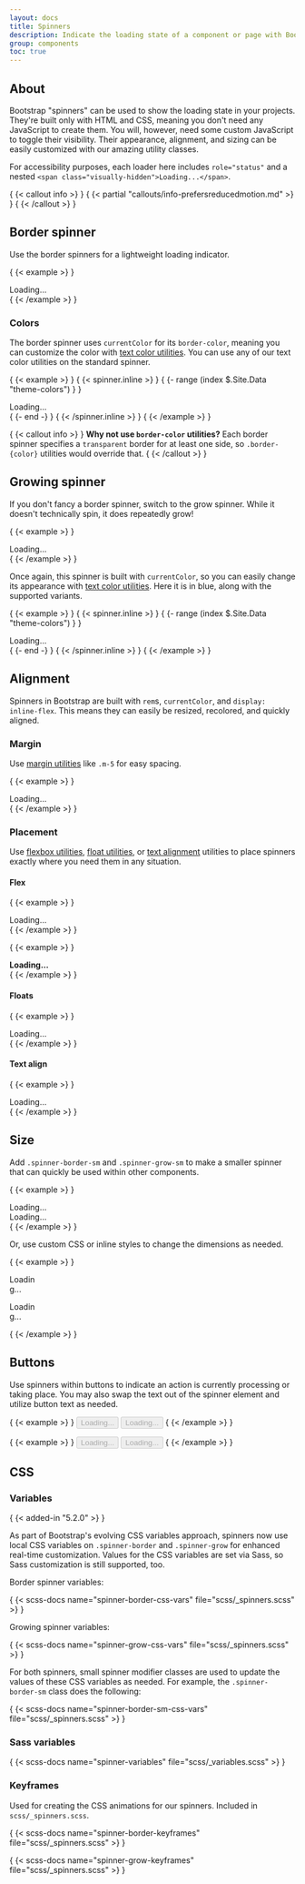 ```yaml
---
layout: docs
title: Spinners
description: Indicate the loading state of a component or page with Bootstrap spinners, built entirely with HTML, CSS, and no JavaScript.
group: components
toc: true
---
```


## About

Bootstrap "spinners" can be used to show the loading state in your projects.
They're built only with HTML and CSS, meaning you don't need any JavaScript to
create them. You will, however, need some custom JavaScript to toggle their
visibility. Their appearance, alignment, and sizing can be easily customized
with our amazing utility classes.

For accessibility purposes, each loader here includes `role="status"` and a
nested `<span class="visually-hidden">Loading...</span>`.

{ {< callout info >} }
{ {< partial "callouts/info-prefersreducedmotion.md" >} }
{ {< /callout >} }

## Border spinner

Use the border spinners for a lightweight loading indicator.

{ {< example >} }
<div class="spinner-border" role="status">
  <span class="visually-hidden">Loading...</span>
</div>
{ {< /example >} }

### Colors

The border spinner uses `currentColor` for its `border-color`, meaning you can
customize the color with [text color utilities][color]. You can use any of our
text color utilities on the standard spinner.

{ {< example >} }
{ {< spinner.inline >} }
{ {- range (index $.Site.Data "theme-colors") } }
<div class="spinner-border text-{ { .name } }" role="status">
  <span class="visually-hidden">Loading...</span>
</div>
{ {- end -} }
{ {< /spinner.inline >} }
{ {< /example >} }

{ {< callout info >} }
**Why not use `border-color` utilities?** Each border spinner specifies a
`transparent` border for at least one side, so `.border-{color}` utilities would
override that.
{ {< /callout >} }

## Growing spinner

If you don't fancy a border spinner, switch to the grow spinner. While it
doesn't technically spin, it does repeatedly grow!

{ {< example >} }
<div class="spinner-grow" role="status">
  <span class="visually-hidden">Loading...</span>
</div>
{ {< /example >} }

Once again, this spinner is built with `currentColor`, so you can easily change
its appearance with [text color utilities][color]. Here it is in blue, along
with the supported variants.

{ {< example >} }
{ {< spinner.inline >} }
{ {- range (index $.Site.Data "theme-colors") } }
<div class="spinner-grow text-{ { .name } }" role="status">
  <span class="visually-hidden">Loading...</span>
</div>
{ {- end -} }
{ {< /spinner.inline >} }
{ {< /example >} }

## Alignment

Spinners in Bootstrap are built with `rem`s, `currentColor`, and
`display: inline-flex`. This means they can easily be resized, recolored, and
quickly aligned.

### Margin

Use [margin utilities][margin] like `.m-5` for easy spacing.

{ {< example >} }
<div class="spinner-border m-5" role="status">
  <span class="visually-hidden">Loading...</span>
</div>
{ {< /example >} }

### Placement

Use [flexbox utilities][flex], [float utilities][float],
or [text alignment][text] utilities to place spinners exactly where you need
them in any situation.

#### Flex

{ {< example >} }
<div class="d-flex justify-content-center">
  <div class="spinner-border" role="status">
    <span class="visually-hidden">Loading...</span>
  </div>
</div>
{ {< /example >} }

{ {< example >} }
<div class="d-flex align-items-center">
  <strong role="status">Loading...</strong>
  <div class="spinner-border ms-auto" aria-hidden="true"></div>
</div>
{ {< /example >} }

#### Floats

{ {< example >} }
<div class="clearfix">
  <div class="spinner-border float-end" role="status">
    <span class="visually-hidden">Loading...</span>
  </div>
</div>
{ {< /example >} }

#### Text align

{ {< example >} }
<div class="text-center">
  <div class="spinner-border" role="status">
    <span class="visually-hidden">Loading...</span>
  </div>
</div>
{ {< /example >} }

## Size

Add `.spinner-border-sm` and `.spinner-grow-sm` to make a smaller spinner that
can quickly be used within other components.

{ {< example >} }
<div class="spinner-border spinner-border-sm" role="status">
  <span class="visually-hidden">Loading...</span>
</div>
<div class="spinner-grow spinner-grow-sm" role="status">
  <span class="visually-hidden">Loading...</span>
</div>
{ {< /example >} }

Or, use custom CSS or inline styles to change the dimensions as needed.

{ {< example >} }
<div class="spinner-border" style="width: 3rem; height: 3rem;" role="status">
  <span class="visually-hidden">Loading...</span>
</div>
<div class="spinner-grow" style="width: 3rem; height: 3rem;" role="status">
  <span class="visually-hidden">Loading...</span>
</div>
{ {< /example >} }

## Buttons

Use spinners within buttons to indicate an action is currently processing or
taking place. You may also swap the text out of the spinner element and utilize
button text as needed.

{ {< example >} }
<button class="btn btn-primary" type="button" disabled>
<span class="spinner-border spinner-border-sm" aria-hidden="true"></span>
<span class="visually-hidden" role="status">Loading...</span>
</button>
<button class="btn btn-primary" type="button" disabled>
<span class="spinner-border spinner-border-sm" aria-hidden="true"></span>
<span role="status">Loading...</span>
</button>
{ {< /example >} }

{ {< example >} }
<button class="btn btn-primary" type="button" disabled>
<span class="spinner-grow spinner-grow-sm" aria-hidden="true"></span>
<span class="visually-hidden" role="status">Loading...</span>
</button>
<button class="btn btn-primary" type="button" disabled>
<span class="spinner-grow spinner-grow-sm" aria-hidden="true"></span>
<span role="status">Loading...</span>
</button>
{ {< /example >} }

## CSS

### Variables

{ {< added-in "5.2.0" >} }

As part of Bootstrap's evolving CSS variables approach, spinners now use local
CSS variables on `.spinner-border` and `.spinner-grow` for enhanced real-time
customization. Values for the CSS variables are set via Sass, so Sass
customization is still supported, too.

Border spinner variables:

{ {< scss-docs name="spinner-border-css-vars" file="scss/_spinners.scss" >} }

Growing spinner variables:

{ {< scss-docs name="spinner-grow-css-vars" file="scss/_spinners.scss" >} }

For both spinners, small spinner modifier classes are used to update the values
of these CSS variables as needed. For example, the `.spinner-border-sm` class
does the following:

{ {< scss-docs name="spinner-border-sm-css-vars" file="scss/_spinners.scss" >} }

### Sass variables

{ {< scss-docs name="spinner-variables" file="scss/_variables.scss" >} }

### Keyframes

Used for creating the CSS animations for our spinners. Included in
`scss/_spinners.scss`.

{ {< scss-docs name="spinner-border-keyframes" file="scss/_spinners.scss" >} }

{ {< scss-docs name="spinner-grow-keyframes" file="scss/_spinners.scss" >} }

[color]: ../utilities/colors.md

[flex]: ../utilities/flex.md

[float]: ../utilities/float.md

[margin]: ../utilities/spacing.md

[text]: ../utilities/text.md
